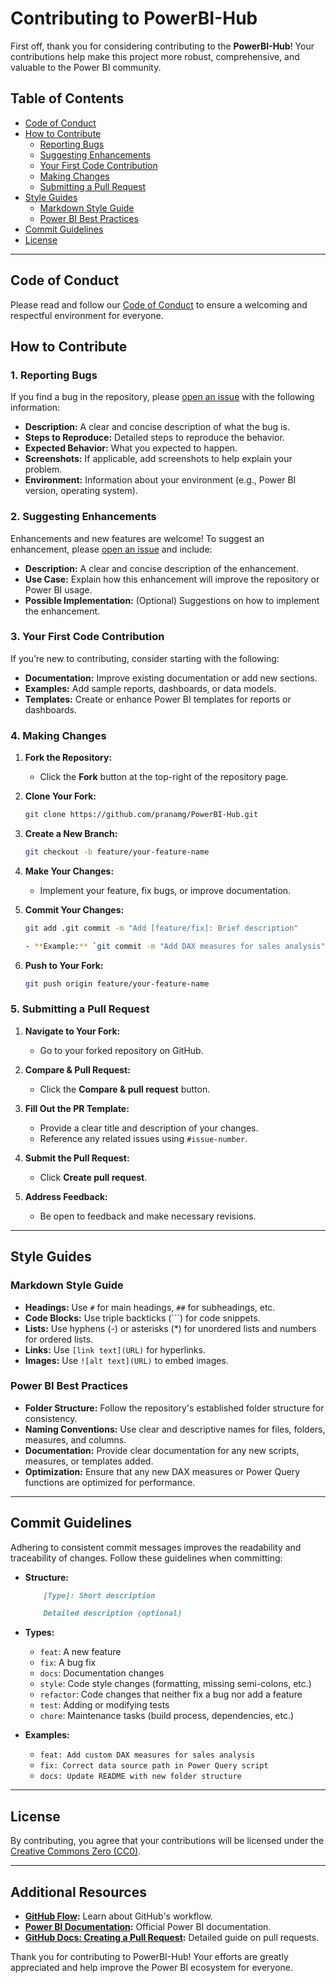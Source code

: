# Contributing to PowerBI-Hub

First off, thank you for considering contributing to the **PowerBI-Hub**! Your contributions help make this project more robust, comprehensive, and valuable to the Power BI community.

## Table of Contents

- [Code of Conduct](#code-of-conduct)
- [How to Contribute](#how-to-contribute)
  - [Reporting Bugs](#reporting-bugs)
  - [Suggesting Enhancements](#suggesting-enhancements)
  - [Your First Code Contribution](#your-first-code-contribution)
  - [Making Changes](#making-changes)
  - [Submitting a Pull Request](#submitting-a-pull-request)
- [Style Guides](#style-guides)
  - [Markdown Style Guide](#markdown-style-guide)
  - [Power BI Best Practices](#power-bi-best-practices)
- [Commit Guidelines](#commit-guidelines)
- [License](#license)

---

## Code of Conduct

Please read and follow our [Code of Conduct](./Contributions/CodeOfConduct.md) to ensure a welcoming and respectful environment for everyone.

## How to Contribute

### 1. Reporting Bugs

If you find a bug in the repository, please [open an issue](https://github.com/pranamg/PowerBI-Hub/issues/new/choose) with the following information:

- **Description:** A clear and concise description of what the bug is.
- **Steps to Reproduce:** Detailed steps to reproduce the behavior.
- **Expected Behavior:** What you expected to happen.
- **Screenshots:** If applicable, add screenshots to help explain your problem.
- **Environment:** Information about your environment (e.g., Power BI version, operating system).

### 2. Suggesting Enhancements

Enhancements and new features are welcome! To suggest an enhancement, please [open an issue](https://github.com/pranamg/PowerBI-Hub/issues/new/choose) and include:

- **Description:** A clear and concise description of the enhancement.
- **Use Case:** Explain how this enhancement will improve the repository or Power BI usage.
- **Possible Implementation:** (Optional) Suggestions on how to implement the enhancement.

### 3. Your First Code Contribution

If you’re new to contributing, consider starting with the following:

- **Documentation:** Improve existing documentation or add new sections.
- **Examples:** Add sample reports, dashboards, or data models.
- **Templates:** Create or enhance Power BI templates for reports or dashboards.

### 4. Making Changes

1. **Fork the Repository:**
   - Click the **Fork** button at the top-right of the repository page.

2. **Clone Your Fork:**
   ```bash
   git clone https://github.com/pranamg/PowerBI-Hub.git

3. **Create a New Branch:**
    ```bash
    git checkout -b feature/your-feature-name

4. **Make Your Changes:**
    - Implement your feature, fix bugs, or improve documentation.

5. **Commit Your Changes:**
    ```bash    
    git add .git commit -m "Add [feature/fix]: Brief description"

    - **Example:** `git commit -m "Add DAX measures for sales analysis"`

6. **Push to Your Fork:**

    ```bash
    git push origin feature/your-feature-name

### 5. Submitting a Pull Request

1. **Navigate to Your Fork:**

    - Go to your forked repository on GitHub.
2. **Compare & Pull Request:**

    - Click the **Compare & pull request** button.
3. **Fill Out the PR Template:**

    - Provide a clear title and description of your changes.
    - Reference any related issues using `#issue-number`.
4. **Submit the Pull Request:**

    - Click **Create pull request**.
5. **Address Feedback:**

    - Be open to feedback and make necessary revisions.

* * *

## Style Guides

### Markdown Style Guide

- **Headings:** Use `#` for main headings, `##` for subheadings, etc.
- **Code Blocks:** Use triple backticks (```) for code snippets.
- **Lists:** Use hyphens (-) or asterisks (\*) for unordered lists and numbers for ordered lists.
- **Links:** Use `[link text](URL)` for hyperlinks.
- **Images:** Use `![alt text](URL)` to embed images.

### Power BI Best Practices

- **Folder Structure:** Follow the repository's established folder structure for consistency.
- **Naming Conventions:** Use clear and descriptive names for files, folders, measures, and columns.
- **Documentation:** Provide clear documentation for any new scripts, measures, or templates added.
- **Optimization:** Ensure that any new DAX measures or Power Query functions are optimized for performance.

* * *

## Commit Guidelines

Adhering to consistent commit messages improves the readability and traceability of changes. Follow these guidelines when committing:

- **Structure:**

    ```markdown
        [Type]: Short description

        Detailed description (optional)

- **Types:**

    - `feat`: A new feature
    - `fix`: A bug fix
    - `docs`: Documentation changes
    - `style`: Code style changes (formatting, missing semi-colons, etc.)
    - `refactor`: Code changes that neither fix a bug nor add a feature
    - `test`: Adding or modifying tests
    - `chore`: Maintenance tasks (build process, dependencies, etc.)
- **Examples:**

    - `feat: Add custom DAX measures for sales analysis`
    - `fix: Correct data source path in Power Query script`
    - `docs: Update README with new folder structure`

* * *

## License

By contributing, you agree that your contributions will be licensed under the [Creative Commons Zero (CC0)](https://github.com/pranamg/powerbi-hub/blob/main/LICENSE).

* * *

## Additional Resources

- **[GitHub Flow](https://guides.github.com/introduction/flow/):** Learn about GitHub's workflow.
- **[Power BI Documentation](https://docs.microsoft.com/power-bi/):** Official Power BI documentation.
- **[GitHub Docs: Creating a Pull Request](https://docs.github.com/pull-requests):** Detailed guide on pull requests.

Thank you for contributing to PowerBI-Hub! Your efforts are greatly appreciated and help improve the Power BI ecosystem for everyone.